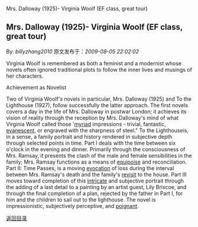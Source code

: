 Mrs. Dalloway (1925)- Virginia Woolf (EF class, great tour)
## Mrs. Dalloway (1925)- Virginia Woolf (EF class, great tour)

By: *billyzhang2010* 原文发布于：*2009-08-05 22:02:02*

Virginia Woolf is remembered as both a feminist and a modernist
whose novels often ignored traditional plots to follow the inner
lives and musings of her characters.

Achievement as Novelist

Two of Virginia Woolf's novels in particular, Mrs.
Dalloway (1925) and To the Lighthouse (1927), follow
successfully the latter approach. The first novels covers a day in
the life of Mrs. Dalloway in postwar London; it achieves its vision
of reality through the reception by Mrs. Dalloway's mind of what
Virginia Woolf called those '[myriad](http&#58;//www.answers.com/topic/myriad)
impressions - trivial, fantastic, [evanescent](http&#58;//www.answers.com/topic/evanescent),
or engraved with the sharpness of steel." To the
Lighthouseis, in a sense, a family portrait and history
rendered in subjective depth through selected points in time. Part
I deals with the time between six o'clock in the evening and
dinner. Primarily through the consciousness of Mrs. Ramsay, it
presents the clash of the male and female sensibilities in the
family; Mrs. Ramsay functions as a means of [equipoise](http&#58;//www.answers.com/topic/equipoise)
and reconciliation. Part II&#58; Time Passes, is a
moving [evocation](http&#58;//www.answers.com/topic/evocation)
of loss during the interval between Mrs. Ramsay's death and the
family's [revisit](http&#58;//www.answers.com/topic/revisit)
to the house. Part III moves toward completion of this [intricate](http&#58;//www.answers.com/topic/intricate)
and subjective portrait through the adding of a last detail to a
painting by an artist guest, Lily Briscoe, and through the final
completion of a plan, rejected by the father in Part I, for him and
the children to sail out to the lighthouse. The novel is
impressionistic, subjectively perceptive, and [poignant](http&#58;//www.answers.com/topic/poignant).

[返回目录](index.html)
